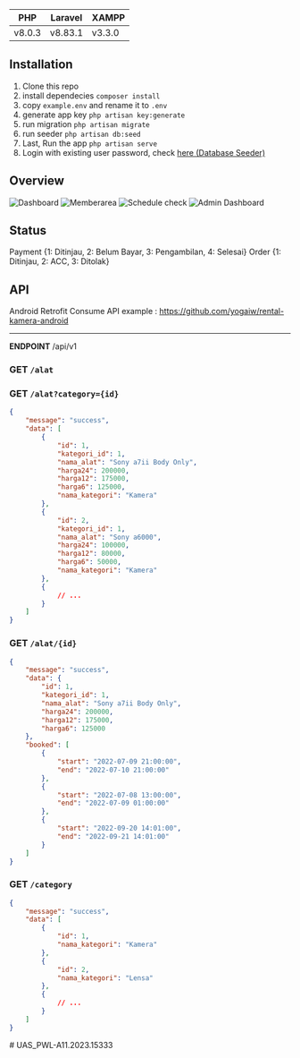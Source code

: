 
PHP | Laravel | XAMPP |
--- | --- | --- |
v8.0.3 | v8.83.1 | v3.3.0 |

## Installation
1. Clone this repo
2. install dependecies `composer install`
3. copy `example.env` and rename it to `.env`
4. generate app key `php artisan key:generate`
5. run migration `php artisan migrate`
6. run seeder `php artisan db:seed`
7. Last, Run the app `php artisan serve`
8. Login with existing user password, check [here (Database Seeder)](https://github.com/yogaiw/rental-kamera/blob/main/database/seeders/DatabaseSeeder.php)

## Overview
![Dashboard](https://github.com/yogaiw/yogaiw.github.io/blob/master/content/kancilrentreadme/1.png)
![Memberarea](https://github.com/yogaiw/yogaiw.github.io/blob/master/content/kancilrentreadme/3.png)
![Schedule check](https://github.com/yogaiw/yogaiw.github.io/blob/master/content/kancilrentreadme/7.png)
![Admin Dashboard](https://github.com/yogaiw/yogaiw.github.io/blob/master/content/kancilrentreadme/4.png)

## Status
Payment {1: Ditinjau, 2: Belum Bayar, 3: Pengambilan, 4: Selesai}
Order {1: Ditinjau, 2: ACC, 3: Ditolak}

## API
Android Retrofit Consume API example : https://github.com/yogaiw/rental-kamera-android <br>
***
**ENDPOINT** /api/v1 <br>

### **GET** `/alat`
### **GET** `/alat?category={id}`
```json
{
    "message": "success",
    "data": [
        {
            "id": 1,
            "kategori_id": 1,
            "nama_alat": "Sony a7ii Body Only",
            "harga24": 200000,
            "harga12": 175000,
            "harga6": 125000,
            "nama_kategori": "Kamera"
        },
        {
            "id": 2,
            "kategori_id": 1,
            "nama_alat": "Sony a6000",
            "harga24": 100000,
            "harga12": 80000,
            "harga6": 50000,
            "nama_kategori": "Kamera"
        },
        {
            // ...
        }
    ]
}
```
### **GET** `/alat/{id}`
```json
{
    "message": "success",
    "data": {
        "id": 1,
        "kategori_id": 1,
        "nama_alat": "Sony a7ii Body Only",
        "harga24": 200000,
        "harga12": 175000,
        "harga6": 125000
    },
    "booked": [
        {
            "start": "2022-07-09 21:00:00",
            "end": "2022-07-10 21:00:00"
        },
        {
            "start": "2022-07-08 13:00:00",
            "end": "2022-07-09 01:00:00"
        },
        {
            "start": "2022-09-20 14:01:00",
            "end": "2022-09-21 14:01:00"
        }
    ]
}
```
### **GET** `/category`
```json
{
    "message": "success",
    "data": [
        {
            "id": 1,
            "nama_kategori": "Kamera"
        },
        {
            "id": 2,
            "nama_kategori": "Lensa"
        },
        {
            // ...
        }
    ]
}
```
#   U A S _ P W L - A 1 1 . 2 0 2 3 . 1 5 3 3 3 
 
 
